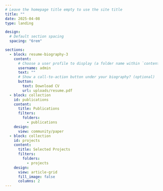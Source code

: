 ```yaml
---
# Leave the homepage title empty to use the site title
title: ""
date: 2025-04-08
type: landing

design:
  # Default section spacing
  spacing: "6rem"

sections:
  - block: resume-biography-3
    content:
      # Choose a user profile to display (a folder name within `content/authors/`)
      username: admin
      text: ""
      # Show a call-to-action button under your biography? (optional)
      button:
        text: Download CV
        url: uploads/resume.pdf
  - block: collection
    id: publications
    content:
      title: Publications
      filters:
        folders:
          - publications
    design:
      view: community/paper
  - block: collection
    id: projects
    content:
      title: Selected Projects
      filters:
        folders:
          - projects
    design:
      view: article-grid
      fill_image: false
      columns: 2
---
```

